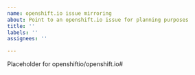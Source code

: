```yaml
---
name: openshift.io issue mirroring
about: Point to an openshift.io issue for planning purposes
title: ''
labels: ''
assignees: ''

---
```


Placeholder for openshiftio/openshift.io#
